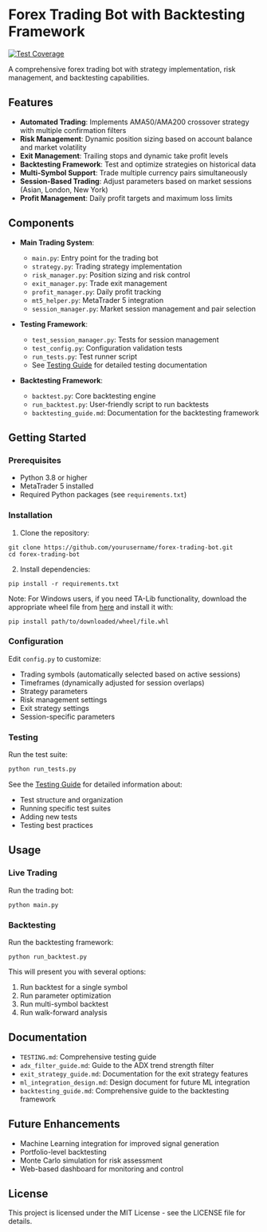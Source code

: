 # Forex Trading Bot with Backtesting Framework

[![Test Coverage](https://img.shields.io/badge/test%20coverage-85%25-brightgreen.svg)](TESTING.md)

A comprehensive forex trading bot with strategy implementation, risk management, and backtesting capabilities.

## Features

- **Automated Trading**: Implements AMA50/AMA200 crossover strategy with multiple confirmation filters
- **Risk Management**: Dynamic position sizing based on account balance and market volatility
- **Exit Management**: Trailing stops and dynamic take profit levels
- **Backtesting Framework**: Test and optimize strategies on historical data
- **Multi-Symbol Support**: Trade multiple currency pairs simultaneously
- **Session-Based Trading**: Adjust parameters based on market sessions (Asian, London, New York)
- **Profit Management**: Daily profit targets and maximum loss limits

## Components

- **Main Trading System**:
  - `main.py`: Entry point for the trading bot
  - `strategy.py`: Trading strategy implementation
  - `risk_manager.py`: Position sizing and risk control
  - `exit_manager.py`: Trade exit management
  - `profit_manager.py`: Daily profit tracking
  - `mt5_helper.py`: MetaTrader 5 integration
  - `session_manager.py`: Market session management and pair selection

- **Testing Framework**:
  - `test_session_manager.py`: Tests for session management
  - `test_config.py`: Configuration validation tests
  - `run_tests.py`: Test runner script
  - See [Testing Guide](TESTING.md) for detailed testing documentation

- **Backtesting Framework**:
  - `backtest.py`: Core backtesting engine
  - `run_backtest.py`: User-friendly script to run backtests
  - `backtesting_guide.md`: Documentation for the backtesting framework

## Getting Started

### Prerequisites

- Python 3.8 or higher
- MetaTrader 5 installed
- Required Python packages (see `requirements.txt`)

### Installation

1. Clone the repository:
```
git clone https://github.com/yourusername/forex-trading-bot.git
cd forex-trading-bot
```

2. Install dependencies:
```
pip install -r requirements.txt
```

Note: For Windows users, if you need TA-Lib functionality, download the appropriate wheel file from [here](https://www.lfd.uci.edu/~gohlke/pythonlibs/#ta-lib) and install it with:
```
pip install path/to/downloaded/wheel/file.whl
```

### Configuration

Edit `config.py` to customize:
- Trading symbols (automatically selected based on active sessions)
- Timeframes (dynamically adjusted for session overlaps)
- Strategy parameters
- Risk management settings
- Exit strategy settings
- Session-specific parameters

### Testing

Run the test suite:
```bash
python run_tests.py
```

See the [Testing Guide](TESTING.md) for detailed information about:
- Test structure and organization
- Running specific test suites
- Adding new tests
- Testing best practices

## Usage

### Live Trading

Run the trading bot:
```
python main.py
```

### Backtesting

Run the backtesting framework:
```
python run_backtest.py
```

This will present you with several options:
1. Run backtest for a single symbol
2. Run parameter optimization
3. Run multi-symbol backtest
4. Run walk-forward analysis

## Documentation

- `TESTING.md`: Comprehensive testing guide
- `adx_filter_guide.md`: Guide to the ADX trend strength filter
- `exit_strategy_guide.md`: Documentation for the exit strategy features
- `ml_integration_design.md`: Design document for future ML integration
- `backtesting_guide.md`: Comprehensive guide to the backtesting framework

## Future Enhancements

- Machine Learning integration for improved signal generation
- Portfolio-level backtesting
- Monte Carlo simulation for risk assessment
- Web-based dashboard for monitoring and control

## License

This project is licensed under the MIT License - see the LICENSE file for details.
